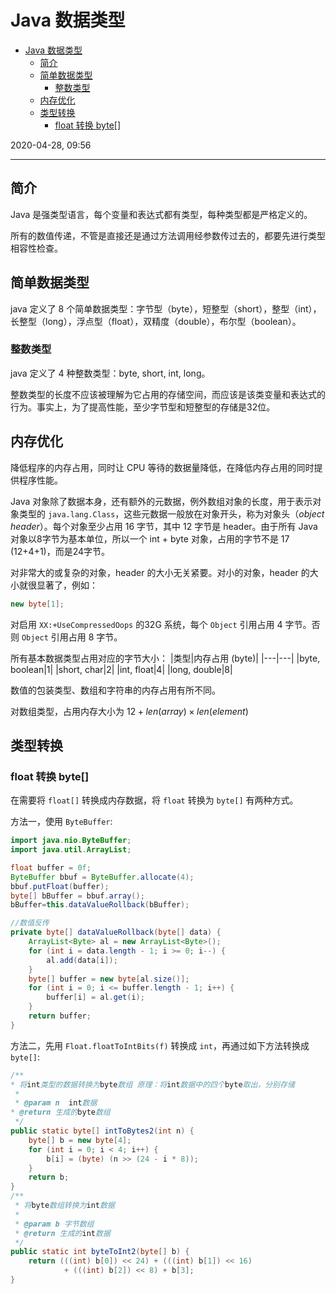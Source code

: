 # Java 数据类型

- [Java 数据类型](#java-%e6%95%b0%e6%8d%ae%e7%b1%bb%e5%9e%8b)
  - [简介](#%e7%ae%80%e4%bb%8b)
  - [简单数据类型](#%e7%ae%80%e5%8d%95%e6%95%b0%e6%8d%ae%e7%b1%bb%e5%9e%8b)
    - [整数类型](#%e6%95%b4%e6%95%b0%e7%b1%bb%e5%9e%8b)
  - [内存优化](#%e5%86%85%e5%ad%98%e4%bc%98%e5%8c%96)
  - [类型转换](#%e7%b1%bb%e5%9e%8b%e8%bd%ac%e6%8d%a2)
    - [float 转换 byte[]](#float-%e8%bd%ac%e6%8d%a2-byte)

2020-04-28, 09:56
***

## 简介

Java 是强类型语言，每个变量和表达式都有类型，每种类型都是严格定义的。

所有的数值传递，不管是直接还是通过方法调用经参数传过去的，都要先进行类型相容性检查。

## 简单数据类型

java 定义了 8 个简单数据类型：字节型（byte），短整型（short），整型（int），长整型（long），浮点型（float），双精度（double），布尔型（boolean）。

### 整数类型

java 定义了 4 种整数类型：byte, short, int, long。

整数类型的长度不应该被理解为它占用的存储空间，而应该是该类变量和表达式的行为。事实上，为了提高性能，至少字节型和短整型的存储是32位。

## 内存优化

降低程序的内存占用，同时让 CPU 等待的数据量降低，在降低内存占用的同时提供程序性能。

Java 对象除了数据本身，还有额外的元数据，例外数组对象的长度，用于表示对象类型的 `java.lang.Class`，这些元数据一般放在对象开头，称为对象头（_object header_）。每个对象至少占用 16 字节，其中 12 字节是 header。由于所有 Java 对象以8字节为基本单位，所以一个 int + byte 对象，占用的字节不是 17 (12+4+1)，而是24字节。

对非常大的或复杂的对象，header 的大小无关紧要。对小的对象，header 的大小就很显著了，例如：

```java
new byte[1];
```

对启用 `XX:+UseCompressedOops` 的32G 系统，每个 `Object` 引用占用 4 字节。否则 `Object` 引用占用 8 字节。

所有基本数据类型占用对应的字节大小：
|类型|内存占用 (byte)|
|---|---|
|byte, boolean|1|
|short, char|2|
|int, float|4|
|long, double|8|

数值的包装类型、数组和字符串的内存占用有所不同。

对数组类型，占用内存大小为 $12+len(array)\times len(element)$

## 类型转换

### float 转换 byte[]

在需要将 `float[]` 转换成内存数据，将 `float` 转换为 `byte[]` 有两种方式。

方法一，使用 `ByteBuffer`:

```java
import java.nio.ByteBuffer;
import java.util.ArrayList;

float buffer = 0f;
ByteBuffer bbuf = ByteBuffer.allocate(4);
bbuf.putFloat(buffer);
byte[] bBuffer = bbuf.array();
bBuffer=this.dataValueRollback(bBuffer);

//数值反传
private byte[] dataValueRollback(byte[] data) {
    ArrayList<Byte> al = new ArrayList<Byte>();
    for (int i = data.length - 1; i >= 0; i--) {
        al.add(data[i]);
    }
    byte[] buffer = new byte[al.size()];
    for (int i = 0; i <= buffer.length - 1; i++) {
        buffer[i] = al.get(i);
    }
    return buffer;
}
```

方法二，先用 `Float.floatToIntBits(f)` 转换成 `int`，再通过如下方法转换成 `byte[]`:

```java
/**
* 将int类型的数据转换为byte数组 原理：将int数据中的四个byte取出，分别存储
 *
 * @param n  int数据
* @return 生成的byte数组
 */
public static byte[] intToBytes2(int n) {
    byte[] b = new byte[4];
    for (int i = 0; i < 4; i++) {
        b[i] = (byte) (n >> (24 - i * 8));
    }
    return b;
}
/**
 * 将byte数组转换为int数据
 *
 * @param b 字节数组
 * @return 生成的int数据
 */
public static int byteToInt2(byte[] b) {
    return (((int) b[0]) << 24) + (((int) b[1]) << 16)
            + (((int) b[2]) << 8) + b[3];
}  
```
